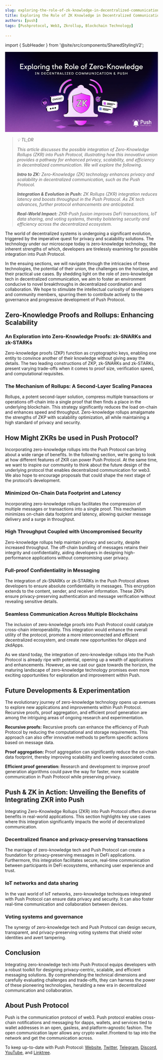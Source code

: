 ```yaml
---
slug: exploring-the-role-of-zk-knowledge-in-decentralized-communication
title: Exploring the Role of ZK Knowledge in Decentralized Communication🌐
authors: [push]
tags: [Pushprotocol, Web3, Zkrollup, Blockchain Technology]

---
```

import { SubHeader } from '@site/src/components/SharedStylingV2';

![Docusaurus Image](./cover-image.webp)

<blockquote>
<i>
💡 TL;DR

This article discusses the possible integration of Zero-Knowledge Rollups (ZKR) into Push Protocol, illustrating how this innovative union provides a pathway for enhanced privacy, scalability, and efficiency in decentralized communication. We will explore the following.

<b>Intro to ZK:</b> Zero-Knowledge (ZK) technology enhances privacy and scalability in decentralized communication, such as the Push Protocol.

<b>Integration & Evolution in Push:</b> ZK Rollups (ZKR) integration reduces latency and boosts throughput in the Push Protocol. As ZK tech advances, further protocol enhancements are anticipated.

<b>Real-World Impact:</b> ZKR-Push fusion improves DeFi transactions, IoT data sharing, and voting systems, thereby bolstering security and efficiency across the decentralized ecosystem.
</i>
</blockquote>

The world of decentralized systems is undergoing a significant evolution, triggered by the imperative quest for privacy and scalability solutions. The technology under our microscope today is zero-knowledge technology, the inherent strengths of which, developers are tirelessly examining for possible integration into Push Protocol.

In the ensuing sections, we will navigate through the intricacies of these technologies, the potential of their union, the challenges on the horizon, and their practical use cases. By shedding light on the role of zero-knowledge tech in decentralized communication, we aim to foster an environment conducive to novel breakthroughs in decentralized coordination and collaboration. We hope to stimulate the intellectual curiosity of developers and community members, spurring them to contribute actively to the governance and progressive development of Push Protocol.


## Zero-Knowledge Proofs and Rollups: Enhancing Scalability
### An Exploration into Zero-Knowledge Proofs: zk-SNARKs and zk-STARKs
Zero-knowledge proofs (ZKP) function as cryptographic keys, enabling one entity to convince another of their knowledge without giving away the details. The two leading constructions of ZKP, zk-SNARKs and zk-STARKs, present varying trade-offs when it comes to proof size, verification speed, and computational requisites.

### The Mechanism of Rollups: A Second-Layer Scaling Panacea
Rollups, a potent second-layer solution, compress multiple transactions or operations off-chain into a single proof that then finds a place in the underlying blockchain. This strategy significantly reduces the load on-chain and enhances speed and throughput. Zero-knowledge rollups amalgamate the strengths of ZKP with scalability optimization, all while maintaining a high standard of privacy and security.

## How Might ZKRs be used in Push Protocol?
Incorporating zero-knowledge rollups into the Push Protocol can bring about a wide range of benefits. In the following section, we’re going to look at how different features of ZKR can power Push Protocol. At the same time, we want to inspire our community to think about the future design of the underlying protocol that enables decentralized communication for web3. We also hope to encourage proposals that could shape the next stage of the protocol’s development.

### Minimized On-Chain Data Footprint and Latency
Incorporating zero-knowledge rollups facilitates the compression of multiple messages or transactions into a single proof. This mechanism minimizes on-chain data footprint and latency, allowing quicker message delivery and a surge in throughput.

### High Throughput Coupled with Uncompromised Security
Zero-knowledge rollups help maintain privacy and security, despite increased throughput. The off-chain bundling of messages retains their integrity and confidentiality, aiding developers in designing high-performance applications without compromising user privacy.

### Full-proof Confidentiality in Messaging
The integration of zk-SNARKs or zk-STARKs in the Push Protocol allows developers to ensure absolute confidentiality in messages. This encryption extends to the content, sender, and receiver information. These ZKPs ensure privacy-preserving authentication and message verification without revealing sensitive details.

### Seamless Communication Across Multiple Blockchains
The inclusion of zero-knowledge proofs into Push Protocol could catalyze cross-chain interoperability. This integration would enhance the overall utility of the protocol, promote a more interconnected and efficient decentralized ecosystem, and create new opportunities for dApps and zkdApps.

As we stand today, the integration of zero-knowledge rollups into the Push Protocol is already ripe with potential, opening up a wealth of applications and enhancements. However, as we cast our gaze towards the horizon, the maturing landscape of zero-knowledge technology promises even more exciting opportunities for exploration and improvement within Push.

## Future Developments & Experimentation
The evolutionary journey of zero-knowledge technology opens up avenues to explore new applications and improvements within Push Protocol. Recursive proofs, proof aggregation, and efficient proof generation are among the intriguing areas of ongoing research and experimentation.

<b>Recursive proofs:</b> Recursive proofs can enhance the efficiency of Push Protocol by reducing the computational and storage requirements. This approach can also offer innovative methods to perform specific actions based on message data.

<b>Proof aggregation:</b> Proof aggregation can significantly reduce the on-chain data footprint, thereby improving scalability and lowering associated costs.

<b>Efficient proof generation:</b> Research and development to improve proof generation algorithms could pave the way for faster, more scalable communication in Push Protocol while preserving privacy.

## Push & ZK in Action: Unveiling the Benefits of Integrating ZKR into Push
Integrating Zero-Knowledge Rollups (ZKR) into Push Protocol offers diverse benefits in real-world applications. This section highlights key use cases where this integration significantly impacts the world of decentralized communication.

### Decentralized finance and privacy-preserving transactions
The marriage of zero-knowledge tech and Push Protocol can create a foundation for privacy-preserving messages in DeFi applications. Furthermore, this integration facilitates secure, real-time communication between participants in DeFi ecosystems, enhancing user experience and trust.

### IoT networks and data sharing
In the vast world of IoT networks, zero-knowledge techniques integrated with Push Protocol can ensure data privacy and security. It can also foster real-time communication and collaboration between devices.

### Voting systems and governance
The synergy of zero-knowledge tech and Push Protocol can design secure, transparent, and privacy-preserving voting systems that shield voter identities and avert tampering.

## Conclusion
Integrating zero-knowledge tech into Push Protocol equips developers with a robust toolkit for designing privacy-centric, scalable, and efficient messaging solutions. By comprehending the technical dimensions and carefully evaluating challenges and trade-offs, they can harness the power of these pioneering technologies, heralding a new era in decentralized communication and collaboration.

## About Push Protocol

Push is the communication protocol of web3. Push protocol enables cross-chain notifications and messaging for dapps, wallets, and services tied to wallet addresses in an open, gasless, and platform-agnostic fashion. The open communication layer allows any crypto wallet /frontend to tap into the network and get the communication across.

To keep up-to-date with Push Protocol: [Website](https://push.org/), [Twitter](https://twitter.com/pushprotocol), [Telegram](https://t.me/epnsproject), [Discord](https://discord.gg/pushprotocol), [YouTube](https://www.youtube.com/c/EthereumPushNotificationService), and [Linktree](https://linktr.ee/pushprotocol).
